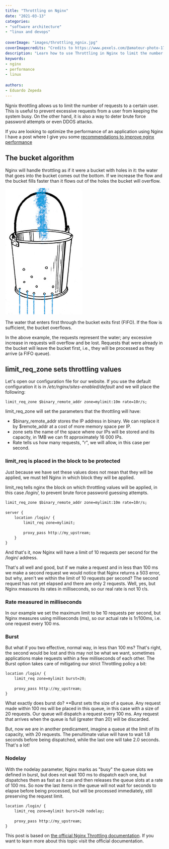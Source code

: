 ```yaml
---
title: "Throttling on Nginx"
date: "2021-03-13"
categories:
- "software architecture" 
- "linux and devops"

coverImage: "images/throttling_ngnix.jpg"
coverImagecredits: "Credits to https://www.pexels.com/@amateur-photo-1700447"
description: "Learn how to use Throttling in Nginx to limit the number of requests in your application, mitigating DDOS or brute force attacks."
keywords:
- nginx
- performance
- linux

authors:
- Eduardo Zepeda
---
```


Ngnix throttling allows us to limit the number of requests to a certain user. This is useful to prevent excessive requests from a user from keeping the system busy. On the other hand, it is also a way to deter brute force password attempts or even DDOS attacks.

If you are looking to optimize the performance of an application using Nginx I have a post where I give you some [recommendations to improve nginx performance](/en/nginx-keepalive-gzip-http2-better-performance-on-your-website/)

## The bucket algorithm

Nginx will handle throttling as if it were a bucket with holes in it: the water that goes into the bucket comes out the bottom. If we increase the flow and the bucket fills faster than it flows out of the holes the bucket will overflow.

![](images/cubeta_-1.jpg)

The water that enters first through the bucket exits first (FIFO). If the flow is sufficient, the bucket overflows.

In the above example, the requests represent the water; any excessive increase in requests will overflow and be lost. Requests that were already in the bucket will leave the bucket first, i.e., they will be processed as they arrive (a FIFO queue).

## limit_req_zone sets throttling values

Let's open our configuration file for our website. If you use the default configuration it is in _/etc/nginx/sites-enabled/default_ and we will place the following:

```nginx
limit_req_zone $binary_remote_addr zone=mylimit:10m rate=10r/s;
```

limit_req_zone will set the parameters that the throttling will have:

* $binary_remote_addr stores the IP address in binary. We can replace it by $remote_addr at a cost of more memory space per IP.
* zone sets the name of the space where our IPs will be stored and its capacity, in 1MB we can fit approximately 16 000 IPs.
* Rate tells us how many requests, "r", we will allow, in this case per second.

### limit_req is placed in the block to be protected

Just because we have set these values does not mean that they will be applied, we must tell Nginx in which block they will be applied.

limit_req tells nginx the block on which throttling values will be applied, in this case _/login/_, to prevent brute force password guessing attempts.

```nginx
limit_req_zone $binary_remote_addr zone=mylimit:10m rate=10r/s;

server {
    location /login/ {
        limit_req zone=mylimit;

        proxy_pass http://my_upstream;
    }
}
```

And that's it, now Nginx will have a limit of 10 requests per second for the /login/ address.

That's all well and good, but if we make a request and in less than 100 ms we make a second request we would notice that Nginx returns a 503 error, but why, aren't we within the limit of 10 requests per second? The second request has not yet elapsed and there are only 2 requests. Well, yes, but Nginx measures its rates in milliseconds, so our real rate is not 10 r/s.

### Rate measured in milliseconds

In our example we set the maximum limit to be 10 requests per second, but Nginx measures using milliseconds (ms), so our actual rate is 1r/100ms, i.e. one request every 100 ms.

### Burst

But what if you two effective, normal way, in less than 100 ms? That's right, the second would be lost and this may not be what we want, sometimes applications make requests within a few milliseconds of each other. The Burst option takes care of mitigating our strict Throttling policy a bit:

```nginx
location /login/ {
    limit_req zone=mylimit burst=20;

    proxy_pass http://my_upstream;
}
```

What exactly does burst do? **Burst sets the size of a queue. Any request made within 100 ms will be placed in this queue, in this case with a size of 20 requests. Our queue will dispatch a request every 100 ms. Any request that arrives when the queue is full (greater than 20) will be discarded.

But, now we are in another predicament, imagine a queue at the limit of its capacity, with 20 requests. The penultimate value will have to wait 1.8 seconds before being dispatched, while the last one will take 2.0 seconds. That's a lot!

### Nodelay

With the nodelay parameter, Nginx marks as "busy" the queue slots we defined in burst, but does not wait 100 ms to dispatch each one, but dispatches them as fast as it can and then releases the queue slots at a rate of 100 ms. So now the last items in the queue will not wait for seconds to elapse before being processed, but will be processed immediately, still preserving the request limit.

```nginx
location /login/ {
    limit_req zone=mylimit burst=20 nodelay;

    proxy_pass http://my_upstream;
}
```

This post is based on [the official Nginx Throttling documentation](https://www.nginx.com/blog/rate-limiting-nginx/). If you want to learn more about this topic visit the official documentation.